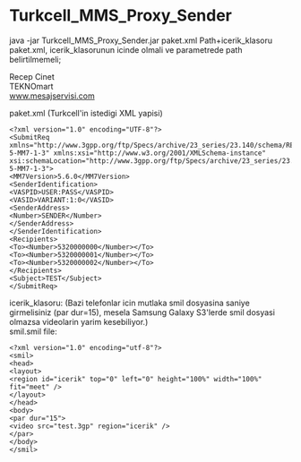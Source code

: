 Turkcell_MMS_Proxy_Sender
=========================

java -jar Turkcell_MMS_Proxy_Sender.jar paket.xml Path+icerik_klasoru<br />
paket.xml, icerik_klasorunun icinde olmali ve parametrede path belirtilmemeli;

Recep Cinet<br />
TEKNOmart<br />
<a href='www.mesajservisi.com' target='_blank'>www.mesajservisi.com</a>

paket.xml (Turkcell'in istedigi XML yapisi)<br />
```
<?xml version="1.0" encoding="UTF-8"?>
<SubmitReq xmlns="http://www.3gpp.org/ftp/Specs/archive/23_series/23.140/schema/REL-5-MM7-1-3" xmlns:xsi="http://www.w3.org/2001/XMLSchema-instance" xsi:schemaLocation="http://www.3gpp.org/ftp/Specs/archive/23_series/23.140/schema/REL-5-MM7-1-3">
<MM7Version>5.6.0</MM7Version>
<SenderIdentification>
<VASPID>USER:PASS</VASPID>
<VASID>VARIANT:1:0</VASID>
<SenderAddress>
<Number>SENDER</Number>
</SenderAddress>
</SenderIdentification>
<Recipients>
<To><Number>5320000000</Number></To>
<To><Number>5320000001</Number></To>
<To><Number>5320000002</Number></To>
</Recipients>
<Subject>TEST</Subject>
</SubmitReq>
```
icerik_klasoru: (Bazi telefonlar icin mutlaka smil dosyasina saniye girmelisiniz (par dur=15), mesela Samsung Galaxy S3'lerde smil dosyasi olmazsa videolarin yarim kesebiliyor.)<br />
smil.smil file:<br />
```
<?xml version="1.0" encoding="utf-8"?>
<smil>
<head>
<layout>
<region id="icerik" top="0" left="0" height="100%" width="100%" fit="meet" />
</layout>
</head>
<body>
<par dur="15">
<video src="test.3gp" region="icerik" />
</par>
</body>
</smil>
```
